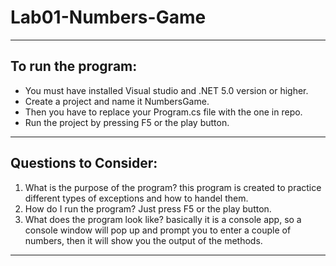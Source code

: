 # Lab01-Numbers-Game
---
## To run the program: 

- You must have installed Visual studio and .NET 5.0 version or higher.
- Create a project and name it NumbersGame.
- Then you have to replace your Program.cs file with the one in repo.
- Run the project by pressing F5 or the play button.
---
## Questions to Consider:

1. What is the purpose of the program? this program is created to practice different types of exceptions and how to handel them.
2. How do I run the program? Just press F5 or the play button.
3. What does the program look like? basically it is a console app, so a console window will pop up and prompt you to enter a couple of numbers, then it will show you the output of the methods.
---